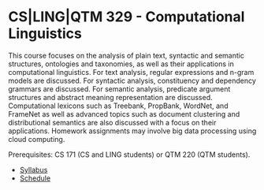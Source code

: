 CS|LING|QTM 329 - Computational Linguistics
=====

This course focuses on the analysis of plain text, syntactic and semantic structures, ontologies and taxonomies, as well as their applications in computational linguistics.
For text analysis, regular expressions and n-gram models are discussed.
For syntactic analysis, constituency and dependency grammars are discussed.
For semantic analysis, predicate argument structures and abstract meaning representation are discussed.
Computational lexicons such as Treebank, PropBank, WordNet, and FrameNet as well as advanced topics such as document clustering and distributional semantics are also discussed with a focus on their applications. 
Homework assignments may involve big data processing using cloud computing. 

Prerequisites: CS 171 (CS and LING students) or QTM 220 (QTM students).

* [Syllabus](../../wiki/Syllabus)
* [Schedule](../../wiki/Schedule)
